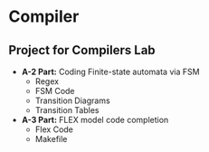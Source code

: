 # Compiler
## Project for Compilers Lab

- **A-2 Part:** Coding Finite-state automata via FSM
  - Regex
  - FSM Code
  - Transition Diagrams
  - Transition Tables
- **A-3 Part:** FLEX model code completion 
  - Flex Code
  - Makefile
